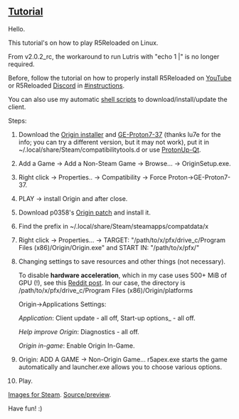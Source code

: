## [Tutorial](https://www.reddit.com/r/r5reloaded/comments/wv19jf/r5reloaded_works_on_linux_v2)
Hello.

This tutorial's on how to play R5Reloaded on Linux.

From v2.0.2_rc, the workaround to run Lutris with "echo 1 |" is no longer required.

Before, follow the tutorial on how to properly install R5Reloaded on [YouTube](https://youtu.be/FOkehL03CFc) or R5Reloaded [Discord](https://discord.com/invite/r5reloaded) in [#instructions](https://discord.com/channels/873158454850756638/873170878475669514/995977751502803014).

You can also use my automatic [shell scripts](https://github.com/begin-theadventure/r5reloaded-upllers/releases) to download/install/update the client.

Steps:

1. Download the [Origin installer](https://download.dm.origin.com/origin/live/OriginSetup.exe) and [GE-Proton7-37](https://github.com/GloriousEggroll/proton-ge-custom/releases/tag/GE-Proton7-37) (thanks lu7e for the info; you can try a different version, but it may not work), put it in ~/.local/share/Steam/compatibilitytools.d or use [ProtonUp-Qt](https://github.com/DavidoTek/ProtonUp-Qt/releases).

2.  Add a Game -> Add a Non-Steam Game -> Browse... -> OriginSetup.exe.

3. Right click -> Properties.. -> Compatibility -> Force Proton->GE-Proton7-37.

4. PLAY -> install Origin and after close.

5. Download p0358's [Origin patch](https://github.com/p0358/Fuck_off_EA_App/releases/latest) and install it.

6. Find the prefix in ~/.local/share/Steam/steamapps/compatdata/x

7. Right click -> Properties... -> TARGET: "/path/to/x/pfx/drive_c/Program Files (x86)/Origin/Origin.exe" and START IN: "/path/to/x/pfx/"

8. Changing settings to save resources and other things (not necessary).

    To disable **hardware acceleration**, which in my case uses 500+ MiB of GPU (!), see this [Reddit post](https://www.reddit.com/r/origin/comments/q8o9gv/disable_origin_client_hardware_acceleration). In our case, the directory is /path/to/x/pfx/drive_c/Program Files (x86)/Origin/platforms

    Origin->Applications Settings:

    _Application_: Client update - all off, Start-up options_ - all off.

    _Help improve Origin_: Diagnostics - all off.

    _Origin in-game_: Enable Origin In-Game.

9. Origin: ADD A GAME -> Non-Origin Game... r5apex.exe starts the game automatically and launcher.exe allows you to choose various options.

10. Play.

[Images for Steam](https://github.com/begin-theadventure/lutris-scripts/tree/main/lutris-scripts/R5Reloaded/images/R5ReloadedImagesSteam#readme). [Source/preview](https://twitter.com/r5reloaded).

Have fun! :)
